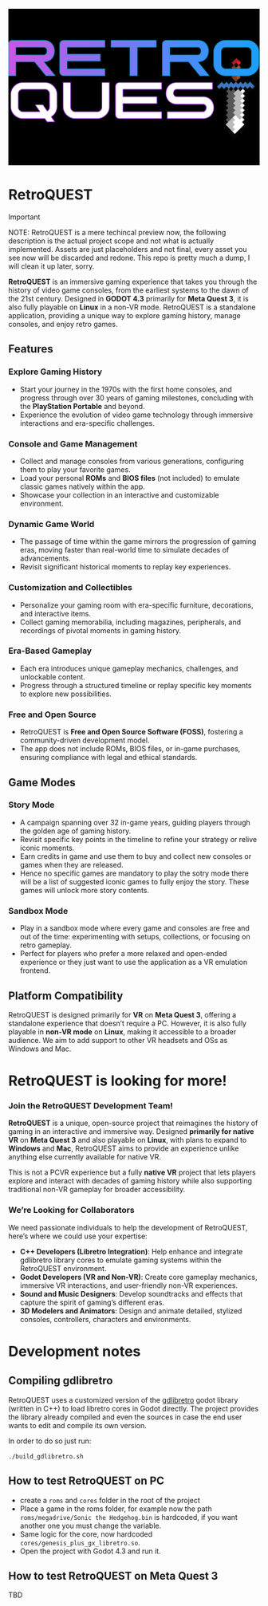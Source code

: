 <p float="center">
    <img src="https://github.com/XargonWan/RetroQUEST/blob/main/res/RetroQUEST_Logo.png?raw=true" alt="RetroQUEST logo" width="600"/>
</p>

# RetroQUEST

> [!IMPORTANT]
> NOTE: RetroQUEST is a mere techincal preview now, the following description is the actual project scope and not what is actually implemented.
> Assets are just placeholders and not final, every asset you see now will be discarded and redone.
> This repo is pretty much a dump, I will clean it up later, sorry.

**RetroQUEST** is an immersive gaming experience that takes you through the history of video game consoles, from the earliest systems to the dawn of the 21st century. Designed in **GODOT 4.3** primarily for **Meta Quest 3**, it is also fully playable on **Linux** in a non-VR mode. RetroQUEST is a standalone application, providing a unique way to explore gaming history, manage consoles, and enjoy retro games.

## Features

### Explore Gaming History
- Start your journey in the 1970s with the first home consoles, and progress through over 30 years of gaming milestones, concluding with the **PlayStation Portable** and beyond.
- Experience the evolution of video game technology through immersive interactions and era-specific challenges.

### Console and Game Management
- Collect and manage consoles from various generations, configuring them to play your favorite games.
- Load your personal **ROMs** and **BIOS files** (not included) to emulate classic games natively within the app.
- Showcase your collection in an interactive and customizable environment.

### Dynamic Game World
- The passage of time within the game mirrors the progression of gaming eras, moving faster than real-world time to simulate decades of advancements.
- Revisit significant historical moments to replay key experiences.

### Customization and Collectibles
- Personalize your gaming room with era-specific furniture, decorations, and interactive items.
- Collect gaming memorabilia, including magazines, peripherals, and recordings of pivotal moments in gaming history.

### Era-Based Gameplay
- Each era introduces unique gameplay mechanics, challenges, and unlockable content.
- Progress through a structured timeline or replay specific key moments to explore new possibilities.

### Free and Open Source
- RetroQUEST is **Free and Open Source Software (FOSS)**, fostering a community-driven development model.
- The app does not include ROMs, BIOS files, or in-game purchases, ensuring compliance with legal and ethical standards.

## Game Modes

### Story Mode
- A campaign spanning over 32 in-game years, guiding players through the golden age of gaming history.
- Revisit specific key points in the timeline to refine your strategy or relive iconic moments.
- Earn credits in game and use them to buy and collect new consoles or games when they are released.
- Hence no specific games are mandatory to play the sotry mode there will be a list of suggested iconic games to fully enjoy the story. These games will unlock more story contents.

### **Sandbox Mode**
- Play in a sandbox mode where every game and consoles are free and out of the time: experimenting with setups, collections, or focusing on retro gameplay.
- Perfect for players who prefer a more relaxed and open-ended experience or they just want to use the application as a VR emulation frontend.

## **Platform Compatibility**

RetroQUEST is designed primarily for **VR** on **Meta Quest 3**, offering a standalone experience that doesn’t require a PC. However, it is also fully playable in **non-VR mode** on **Linux**, making it accessible to a broader audience.
We aim to add support to other VR headsets and OSs as Windows and Mac.

# RetroQUEST is looking for more!

### **Join the RetroQUEST Development Team!**  

**RetroQUEST** is a unique, open-source project that reimagines the history of gaming in an interactive and immersive way. Designed **primarily for native VR** on **Meta Quest 3** and also playable on **Linux**, with plans to expand to **Windows** and **Mac**, RetroQUEST aims to provide an experience unlike anything else currently available for native VR.  

This is not a PCVR experience but a fully **native VR** project that lets players explore and interact with decades of gaming history while also supporting traditional non-VR gameplay for broader accessibility.  

### **We’re Looking for Collaborators**  

We need passionate individuals to help the development of RetroQUEST, here’s where we could use your expertise:  

- **C++ Developers (Libretro Integration)**: Help enhance and integrate gdlibretro library cores to emulate gaming systems within the RetroQUEST environment.  
- **Godot Developers (VR and Non-VR)**: Create core gameplay mechanics, immersive VR interactions, and user-friendly non-VR experiences.  
- **Sound and Music Designers**: Develop soundtracks and effects that capture the spirit of gaming’s different eras.  
- **3D Modelers and Animators**: Design and animate detailed, stylized consoles, controllers, characters and environments.

# Development notes

## Compiling gdlibretro
RetroQUEST uses a customized version of the [gdlibretro](https://github.com/gabrielmedici/gdlibretro) godot library (written in C++) to load libretro cores in Godot directly.
The project provides the library already compiled and even the sources in case the end user wants to edit and compile its own version.

In order to do so just run:
```
./build_gdlibretro.sh
```

## How to test RetroQUEST on PC
- create a `roms` and `cores` folder in the root of the project
- Place a game in the roms folder, for example now the path `roms/megadrive/Sonic the Hedgehog.bin` is hardcoded, if you want another one you must change the variable.
- Same logic for the core, now hardcoded `cores/genesis_plus_gx_libretro.so`.
- Open the project with Godot 4.3 and run it.

## How to test RetroQUEST on Meta Quest 3
TBD
